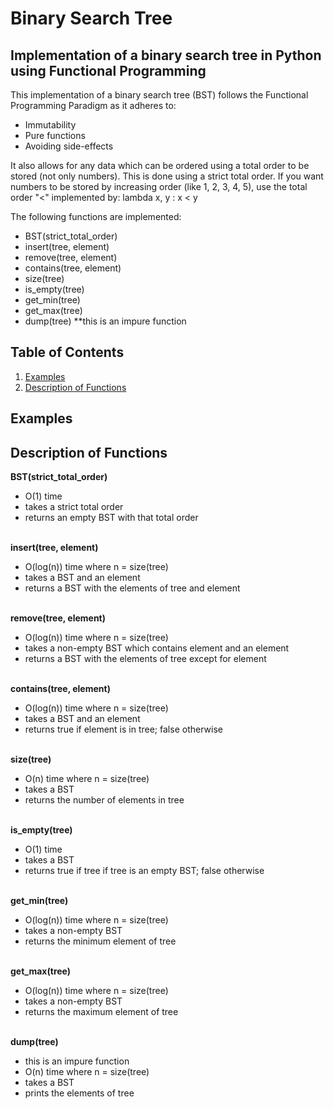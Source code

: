 # Binary Search Tree

## Implementation of a binary search tree in Python using Functional Programming

This implementation of a binary search tree (BST) follows the Functional Programming Paradigm as it adheres to:

-   Immutability
-   Pure functions
-   Avoiding side-effects

It also allows for any data which can be ordered using a total order to be stored (not only numbers). This is done using a strict total order. If you want numbers to be stored by increasing order (like 1, 2, 3, 4, 5), use the total order "<" implemented by: lambda x, y : x < y

The following functions are implemented:

-   BST(strict_total_order)
-   insert(tree, element)
-   remove(tree, element)
-   contains(tree, element)
-   size(tree)
-   is_empty(tree)
-   get_min(tree)
-   get_max(tree)
-   dump(tree) \*\*this is an impure function

## Table of Contents

1. [Examples](#examples)
2. [Description of Functions](#description-of-functions)

## Examples

## Description of Functions

**BST(strict_total_order)**

-   O(1) time
-   takes a strict total order
-   returns an empty BST with that total order <br> <br>

**insert(tree, element)**

-   O(log(n)) time where n = size(tree)
-   takes a BST and an element
-   returns a BST with the elements of tree and element <br> <br>

**remove(tree, element)**

-   O(log(n)) time where n = size(tree)
-   takes a non-empty BST which contains element and an element
-   returns a BST with the elements of tree except for element <br> <br>

**contains(tree, element)**

-   O(log(n)) time where n = size(tree)
-   takes a BST and an element
-   returns true if element is in tree; false otherwise <br> <br>

**size(tree)**

-   O(n) time where n = size(tree)
-   takes a BST
-   returns the number of elements in tree <br> <br>

**is_empty(tree)**

-   O(1) time
-   takes a BST
-   returns true if tree if tree is an empty BST; false otherwise <br> <br>

**get_min(tree)**

-   O(log(n)) time where n = size(tree)
-   takes a non-empty BST
-   returns the minimum element of tree <br> <br>

**get_max(tree)**

-   O(log(n)) time where n = size(tree)
-   takes a non-empty BST
-   returns the maximum element of tree <br> <br>

**dump(tree)**

-   this is an impure function
-   O(n) time where n = size(tree)
-   takes a BST
-   prints the elements of tree
